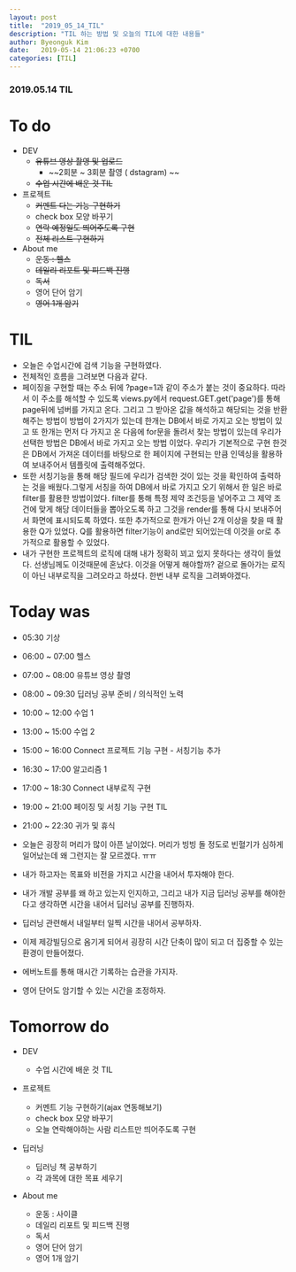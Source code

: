 ```yaml
---
layout: post
title:  "2019_05_14_TIL"
description: "TIL 하는 방법 및 오늘의 TIL에 대한 내용들"
author: Byeonguk Kim
date:   2019-05-14 21:06:23 +0700
categories: [TIL]
---
```


### 2019.05.14 TIL
 
# To do

* DEV
	* ~~유튜브 영상 촬영 및 업로드~~
		* ~~2회분 ~ 3회분 촬영 ( dstagram) ~~
	* ~~수업 시간에 배운 것 TIL~~
* 프로젝트
	* ~~커멘트 다는 기능 구현하기~~
	* check box 모양 바꾸기
	* ~~연락 예정일도 띄어주도록 구현~~
	* ~~전체 리스트 구현하기~~
* About me
	* ~~운동 : 헬스~~
	* ~~데일리 리포트 및 피드백 진행~~
	* ~~독서~~
	* 영어 단어 암기
	* ~~영어 1개 암기~~

# TIL

* 오늘은 수업시간에 검색 기능을 구현하였다.
* 전체적인 흐름을 그려보면 다음과 같다.
* 페이징을 구현할 때는 주소 뒤에 ?page=1과 같이 주소가 붙는 것이 중요하다. 따라서 이 주소를 해석할 수 있도록 views.py에서 request.GET.get('page')를 통해 page뒤에 넘버를 가지고 온다. 그리고 그 받아온 값을 해석하고 해당되는 것을 반환해주는 방법이 방법이 2가지가 있는데 한개는 DB에서 바로 가지고 오는 방법이 있고 또 한개는 먼저 다 가지고 온 다음에 for문을 돌려서 찾는 방법이 있는데 우리가 선택한 방법은 DB에서 바로 가지고 오는 방법 이었다. 우리가 기본적으로 구현 한것은 DB에서 가져온 데이터를 바탕으로 한 페이지에 구현되는 만큼 인덱싱을 활용하여 보내주어서 템플릿에 출력해주었다. 
* 또한 서칭기능을 통해 해당 필드에 우리가 검색한 것이 있는 것을 확인하여 출력하는 것을 배웠다.그렇게 서칭을 하여 DB에서 바로 가지고 오기 위해서 한 일은 바로 filter를 활용한 방법이었다. filter를 통해 특정 제약 조건등을 넣어주고 그 제약 조건에 맞게 해당 데이터들을 뽑아오도록 하고 그것을 render를 통해 다시 보내주어서 화면에 표시되도록 하였다. 또한 추가적으로 한개가 아닌 2개 이상을 찾을 때 활용한 Q가 있었다. Q를 활용하면 filter기능이 and로만 되어있는데 이것을 or로 추가적으로 활용할 수 있었다.
* 내가 구현한 프로젝트의 로직에 대해 내가 정확히 꾀고 있지 못하다는 생각이 들었다. 선생님께도 이것때문에 혼났다. 이것을 어떻게 해야할까? 겉으로 돌아가는 로직이 아닌 내부로직을 그려오라고 하셨다. 한번 내부 로직을 그려봐야겠다.


# Today was

* 05:30 기상
* 06:00 ~ 07:00 헬스
* 07:00 ~ 08:00 유튜브 영상 촬영
* 08:00 ~ 09:30 딥러닝 공부 준비 / 의식적인 노력
* 10:00 ~ 12:00 수업 1
* 13:00 ~ 15:00 수업 2
* 15:00 ~ 16:00 Connect 프로젝트 기능 구현 - 서칭기능 추가
* 16:30 ~ 17:00 알고리즘 1
* 17:00 ~ 18:30 Connect 내부로직 구현
* 19:00 ~ 21:00 페이징 및 서칭 기능 구현 TIL
* 21:00 ~ 22:30 귀가 및 휴식


* 오늘은 굉장히 머리가 많이 아픈 날이었다. 머리가 빙빙 돌 정도로 빈혈기가 심하게 일어났는데 왜 그런지는 잘 모르겠다. ㅠㅠ
* 내가 하고자는 목표와 비전을 가지고 시간을 내어서 투자해야 한다.
* 내가 개발 공부를 왜 하고 있는지 인지하고, 그리고 내가 지금 딥러닝 공부를 해야한다고 생각하면 시간을 내어서 딥러닝 공부를 진행하자.
* 딥러닝 관련해서 내일부터 일찍 시간을 내어서 공부하자.
* 이제 제강빌딩으로 옴기게 되어서 굉장히 시간 단축이 많이 되고 더 집중할 수 있는 환경이 만들어졌다.
* 에버노트를 통해 매시간 기록하는 습관을 가지자.
* 영어 단어도 암기할 수 있는 시간을 조정하자.

# Tomorrow do

* DEV
	* 수업 시간에 배운 것 TIL
* 프로젝트
	* 커멘트 기능 구현하기(ajax 연동해보기)
	* check box 모양 바꾸기
	* 오늘 연락해야하는 사람 리스트만 띄어주도록 구현

* 딥러닝
	* 딥러닝 책 공부하기
	* 각 과목에 대한 목표 세우기 
* About me
	* 운동 : 사이클
	* 데일리 리포트 및 피드백 진행
	* 독서
	* 영어 단어 암기
	* 영어 1개 암기